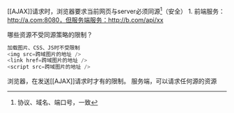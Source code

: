 [[AJAX]]请求时，浏览器要求当前网页与server必须同源[^1]（安全）
	1. 前端服务：http://a.com:8080，但服务端服务：http://b.com/api/xx

哪些资源不受同源策略的限制？
```js
加载图片、CSS、JS时不受限制
<img src=跨域图片的地址 />
<link href=跨域图片的地址 />
<script src=跨域图片的地址 />
```

浏览器，在发送[[AJAX]]请求时才有的限制。
服务端，可以请求任何源的资源

[^1]: 协议、域名、端口号，一致